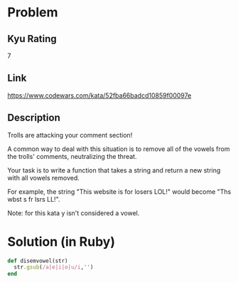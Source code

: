 # Problem

## Kyu Rating

7

## Link

https://www.codewars.com/kata/52fba66badcd10859f00097e

## Description

Trolls are attacking your comment section!

A common way to deal with this situation is to remove all of the vowels from the trolls' comments, neutralizing the threat.

Your task is to write a function that takes a string and return a new string with all vowels removed.

For example, the string "This website is for losers LOL!" would become "Ths wbst s fr lsrs LL!".

Note: for this kata y isn't considered a vowel.


# Solution (in Ruby)

```ruby
def disemvowel(str)
  str.gsub(/a|e|i|o|u/i,'')
end
```

